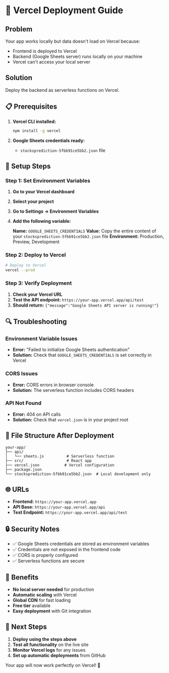# 🚀 Vercel Deployment Guide

## Problem
Your app works locally but data doesn't load on Vercel because:
- Frontend is deployed to Vercel
- Backend (Google Sheets server) runs locally on your machine
- Vercel can't access your local server

## Solution
Deploy the backend as serverless functions on Vercel.

## 📋 Prerequisites

1. **Vercel CLI installed:**
   ```bash
   npm install -g vercel
   ```

2. **Google Sheets credentials ready:**
   - `stocksprediction-5fbb91ce5bb2.json` file

## 🔧 Setup Steps

### Step 1: Set Environment Variables

1. **Go to your Vercel dashboard**
2. **Select your project**
3. **Go to Settings → Environment Variables**
4. **Add the following variable:**

   **Name:** `GOOGLE_SHEETS_CREDENTIALS`
   **Value:** Copy the entire content of your `stocksprediction-5fbb91ce5bb2.json` file
   **Environment:** Production, Preview, Development

### Step 2: Deploy to Vercel

```bash
# Deploy to Vercel
vercel --prod
```

### Step 3: Verify Deployment

1. **Check your Vercel URL**
2. **Test the API endpoint:** `https://your-app.vercel.app/api/test`
3. **Should return:** `{"message":"Google Sheets API server is running!"}`

## 🔍 Troubleshooting

### Environment Variable Issues
- **Error:** "Failed to initialize Google Sheets authentication"
- **Solution:** Check that `GOOGLE_SHEETS_CREDENTIALS` is set correctly in Vercel

### CORS Issues
- **Error:** CORS errors in browser console
- **Solution:** The serverless function includes CORS headers

### API Not Found
- **Error:** 404 on API calls
- **Solution:** Check that `vercel.json` is in your project root

## 📁 File Structure After Deployment

```
your-app/
├── api/
│   └── sheets.js          # Serverless function
├── src/                   # React app
├── vercel.json           # Vercel configuration
├── package.json
└── stocksprediction-5fbb91ce5bb2.json  # Local development only
```

## 🌐 URLs

- **Frontend:** `https://your-app.vercel.app`
- **API Base:** `https://your-app.vercel.app/api`
- **Test Endpoint:** `https://your-app.vercel.app/api/test`

## 🔒 Security Notes

- ✅ Google Sheets credentials are stored as environment variables
- ✅ Credentials are not exposed in the frontend code
- ✅ CORS is properly configured
- ✅ Serverless functions are secure

## 🚀 Benefits

- **No local server needed** for production
- **Automatic scaling** with Vercel
- **Global CDN** for fast loading
- **Free tier** available
- **Easy deployment** with Git integration

## 📝 Next Steps

1. **Deploy using the steps above**
2. **Test all functionality** on the live site
3. **Monitor Vercel logs** for any issues
4. **Set up automatic deployments** from GitHub

Your app will now work perfectly on Vercel! 🎉 